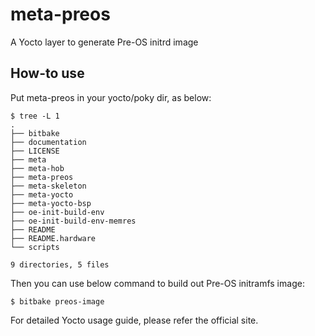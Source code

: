 meta-preos
==========

A Yocto layer to generate Pre-OS initrd image


How-to use
-----------

Put meta-preos in your yocto/poky dir, as below:

    $ tree -L 1
    .
    ├── bitbake
    ├── documentation
    ├── LICENSE
    ├── meta
    ├── meta-hob
    ├── meta-preos
    ├── meta-skeleton
    ├── meta-yocto
    ├── meta-yocto-bsp
    ├── oe-init-build-env
    ├── oe-init-build-env-memres
    ├── README
    ├── README.hardware
    └── scripts
    
    9 directories, 5 files

Then you can use below command to build out Pre-OS initramfs image:

    $ bitbake preos-image

For detailed Yocto usage guide, please refer the official site.
